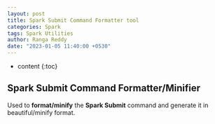 ```yaml
---
layout: post
title: Spark Submit Command Formatter tool
categories: Spark
tags: Spark Utilities
author: Ranga Reddy
date: "2023-01-05 11:40:00 +0530"
---
```


* content
{:toc}

## Spark Submit Command Formatter/Minifier

Used to **format/minify** the **Spark Submit** command and generate it in beautiful/minify format.

<html lang="en">
  <head>
    <meta http-equiv="Content-Type" content="text/html; charset=utf-8">
    <title>Spark Configuration Generator</title>
    <link href="{{ site.baseurl }}{% link css/bootstrap.min.css %}" rel="stylesheet">
    <script src="{{ site.baseurl }}{% link js/bootstrap.bundle.min.js %}"></script>
    <script src="{{ site.baseurl }}{% link js/jquery-slim.js %}"></script>
    <script src="{{ site.baseurl }}{% link js/common.js %}"></script>
    <style>
      #spark_submit_config_txt {
        overflow: scroll;
        resize: vertical;
        width: 100%;
        background-color: #F9E98B;
      }
    </style>
    <script type="text/javascript">
      $(document).ready(function() {
        function validateAndHide() {
          var spark_submit_cmd_val = $("#spark_submit_config_txt").val();
          if (!spark_submit_cmd_val) {
            $("#spark_submit_cmd_format_container").hide();
            $("#spark_submit_cmd_parameter_container").hide();
            $("#spark_submit_cmd_add_parameter_container").hide();
            $("#spark_submit_config_txt").focus();
          }
        }

        function validateAndShow() {
          var spark_submit_cmd_val = $("#spark_submit_config_txt").val().trim();
          if (spark_submit_cmd_val) {
            $("#spark_submit_cmd_format_container").show();
            $("#spark_submit_cmd_parameter_container").show();
            $("#spark_submit_cmd_add_parameter_container").show();
          }
        }
        validateAndHide();
        var br_delimeter = " \\ < br > "
        var space_delimeter = "&nbsp;&nbsp;&nbsp;&nbsp;";
        var delimeter = br_delimeter + space_delimeter
        var sparkSubmitCommand = ""
        let sparkConfigMapObj = {
          "master": "spark.master",
          "deploy-mode": "spark.submit.deployMode",
          "driver-cores": "spark.driver.cores",
          "executor-cores": "spark.executor.cores",
          "driver-memory": "spark.driver.memory",
          "executor-memory": "spark.executor.memory",
          "num-executors": "spark.executor.instances",
          "principal": "spark.yarn.principal",
          "keytab": "spark.yarn.keytab",
          "queue": "spark.yarn.queue",
          "jars": "spark.jars",
          "name": "spark.app.name",
          "class": "class",
          "files": "spark.yarn.dist.files",
          "driver-java-options": "spark.driver.extraJavaOptions",
          "driver-class-path": "spark.driver.extraClassPath",
          "driver-library-path": "spark.driver.extraLibraryPath",
          "executor-java-options": "spark.executor.extraJavaOptions",
          "executor-class-path": "spark.executor.extraClassPath",
          "executor-library-path": "spark.executor.extraLibraryPath",
          "py-files": "spark.yarn.dist.pyFiles",
          "archives": "spark.yarn.dist.archives",
          "packages": "packages",
          "repositories": "repositories"
        }
        $("#sample_spark_submit_config").click(function() {
          var sample_spark_submit_cmd = "spark-submit --class org.apache.spark.examples.SparkPi --master yarn --deploy-mode cluster --num-executors 1";
          sample_spark_submit_cmd += " --driver-memory 512m --executor-memory 512m --driver-cores 1 --executor-cores 2 $SPARK_HOME/examples/jars/spark-examples_*.jar 1000";
          $("#spark_submit_config_txt").val(sample_spark_submit_cmd);
        });

        function build_spark_submit(build_type) {
          var jarFileName = ""
          var className = ""
          var base_spark_class = ""
          var spark_submit_config_txt = $("#spark_submit_config_txt").val();
          if (spark_submit_config_txt) {
            sparkSubmitCommand = ""
            spark_submit_config_txt = spark_submit_config_txt.replace("org.apache.spark.deploy.SparkSubmit", "spark-submit").trim()
            var table = " < table class = \"table table-bordered\" id=\"spark_submit_cmd_parameter_table\">";
            table += " < thead class = 'thead-light' > ";
            table += " < tr > < th scope = \"col\" class=\"text-center\">Parameter Name</th> < th scope = \"col\" class=\"text-center\">Parameter Value</th> < /tr>";
            table += " < /thead> < tbody > ";
            var sparkSparkArgs = []
            var commandLineArgs = []
            let sparkConfigArray = Object.entries(sparkConfigMapObj)
            let sparkConfigMap = new Map(sparkConfigArray);
            const sparkSubmitArray = spark_submit_config_txt.replaceAll("\\\n", "").split("--");
            for (let i = 0; i < sparkSubmitArray.length; i++) {
              let sparkSubmitParameterArray = sparkSubmitArray[i].replace(/\s\s+/g, ' ').replaceAll('\"', '').trim().split(" ");
              let spark_submit_param_arr_len = sparkSubmitParameterArray.length;
              if (spark_submit_param_arr_len > 1) {
                let parameterName = sparkSubmitParameterArray[0];
                let parameterValue = sparkSubmitParameterArray[1];
                let is_config_param = parameterName == 'conf';
                let is_spark_param = parameterName.startsWith('spark.')
                if (is_config_param) {
                  let index = parameterValue.indexOf("=")
                  parameterName = parameterValue.substring(0, index)
                  if (spark_submit_param_arr_len > 2) {
                    let strArray = new Array()
                    for (let j = 2; j < spark_submit_param_arr_len; j++) {
                      strArray[j - 2] = sparkSubmitParameterArray[j]
                    }
                    parameterValue = '\"' + strArray.join(" ") + '\"'
                  } else {
                    parameterValue = parameterValue.substring(index + 1)
                  }
                }
                var is_valid_spark_builtin_param = sparkConfigMap.has(parameterName)
                var is_valid_spark_param = is_config_param || is_spark_param || is_valid_spark_builtin_param;
                if (is_valid_spark_param) {
                  if (parameterName == 'class') {
                    className = parameterValue;
                  } else {
                    sparkSparkArgs.push({
                      "name": parameterName,
                      "value": parameterValue
                    })
                  }
                } else if (parameterName != 'spark-submit' && parameterName != 'packages' && parameterName != 'repositories') {
                  commandLineArgs.push({
                    "name": parameterName,
                    "value": parameterValue
                  })
                }
                if (sparkSubmitParameterArray.length > 2) {
                  if (sparkSubmitParameterArray[2].endsWith(".jar") || sparkSubmitParameterArray[2].endsWith(".py")) {
                    jarFileName = sparkSubmitParameterArray[2]
                    if (sparkSubmitParameterArray.length > 3) {
                      for (j = 3; j < sparkSubmitParameterArray.length; j++) {
                        commandLineArgs.push({
                          "name": sparkSubmitParameterArray[j],
                          "value": ""
                        })
                      }
                    }
                  }
                }
              } else if (sparkSubmitParameterArray[0].indexOf("spark") != -1 && base_spark_class == "") {
                base_spark_class = sparkSubmitParameterArray[0]
              }
            }
            for (i = 0; i < sparkSparkArgs.length; i++) {
              var data = sparkSparkArgs[i];
              var name = data["name"];
              var value = data["value"];
              var is_valid_spark_builtin_param = sparkConfigMap.has(name)
              if (is_valid_spark_builtin_param) {
                table += " < tr > < td class = \"text-left\">" + sparkConfigMap.get(name) + "</td> < td class = \"text-left\">" + value + "</td> < /tr>";
              } else {
                table += " < tr > < td class = \"text-left\">" + name + "</td> < td class = \"text-left\">" + value + "</td> < /tr>";
              }
            }
            table += " < /tbody> < /table>";
            $("#spark_submit_cmd_parameter_table").html(table);
            if (commandLineArgs.length > 0) {
              var table = " < table class = \"table table-bordered\" id=\"spark_submit_cmd_line_parameter_table\">";
              table += " < thead class = 'thead-light' > ";
              table += " < tr > < th scope = \"col\" class=\"text-center\">Parameter Name</th> < th scope = \"col\" class=\"text-center\">Parameter Value</th> < /tr>";
              table += " < /thead> < tbody > ";
              for (i = 0; i < commandLineArgs.length; i++) {
                var data = commandLineArgs[i];
                var name = data["name"];
                var value = data["value"];
                table += " < tr > < td class = \"text-left\">" + name + "</td> < td class = \"text-left\">" + value + "</td> < /tr>";
              }
              table += " < /tbody> < /table>";
              $("#spark_submit_cmd_line_parameter_table").html(table);
            }
            $("#spark_submit_cmd_parameter_container").show();
            if (base_spark_class) {
              sparkSubmitCommand += base_spark_class + delimeter;
            } else {
              sparkSubmitCommand += "spark-submit" + delimeter;
            }
            var sparkSubmitArgsLen = sparkSparkArgs.length;
            for (i = 0; i < sparkSubmitArgsLen; i++) {
              var data = sparkSparkArgs[i];
              var name = data["name"];
              var value = data["value"];
              if (sparkConfigMap.has(name)) {
                sparkSubmitCommand += "--" + name + " " + value;
              } else {
                sparkSubmitCommand += "--conf " + name + "=" + value;
              }
              if (i != sparkSubmitArgsLen - 1) {
                sparkSubmitCommand += delimeter;
              }
            }
            if (className) {
              sparkSubmitCommand += delimeter + "--class " + className;
            }
            if (jarFileName) {
              sparkSubmitCommand += delimeter + jarFileName;
            }
            commandLineArgsLen = commandLineArgs.length;
            for (i = 0; i < commandLineArgsLen; i++) {
              var data = commandLineArgs[i];
              var name = data["name"];
              var value = data["value"];
              if (value == "") {
                sparkSubmitCommand += " " + name;
              } else {
                sparkSubmitCommand += " --" + name + " " + value;
              }
            }
            if ('minify' == build_type) {
              $("#spark_submit_cmd_text").html(sparkSubmitCommand.replaceAll(delimeter, " "));
              $("#spark_submit_hide_id").html(sparkSubmitCommand.replaceAll(delimeter, " "));
            } else {
              $("#spark_submit_cmd_text").html(sparkSubmitCommand);
              $("#spark_submit_hide_id").html(sparkSubmitCommand.replaceAll(delimeter, " "));
            }
            validateAndShow();
            if (commandLineArgsLen < 1) {
              $("#spark_submit_cmd_add_parameter_container").hide();
            }
          } else {
            alert('Please enter spark-submit command to ' + build_type);
            validateAndHide();
          }
        }
        $("#format_spark_submit_config").click(function(e) {
          e.preventDefault();
          build_spark_submit('format')
        });
        $("#minify_spark_submit_config").click(function(e) {
          e.preventDefault();
          build_spark_submit('minify')
        });
        $("#reset_spark_submit_config").click(function(e) {
          e.preventDefault();
          $("#spark_submit_config_txt").val("");
          validateAndHide();
        });
        $("#copy-spark-submit").click(function(e) {
          e.preventDefault();
          copy_text_to_clipboard('spark_submit_cmd_text', 'spark-submit command copied!');
        });
      });
    </script>
  </head>
  <body>
    <div class="container-fluid">
      <div class="row" id="spark_submit_cmd_container" style="margin-top: 10px;">
        <div class="col-md-12">
          <div class="card">
            <div class="card-header">
              <span style='float: left;'>
                <h4 style="color: sienna;">Spark Submit Command</h4>
              </span>
              <span style='float: right;'>
                <button type="button" id='sample_spark_submit_config' class="btn btn-success">Load Sample Command</button>
              </span>
            </div>
            <div class="card-body">
              <textarea id="spark_submit_config_txt" placeholder='Enter or Paste the Spark Submit command' rows="7"></textarea>
            </div>
            <div class="card-footer">
              <span style="margin-right: 12px;">
                <button type="button" id='format_spark_submit_config' class="btn btn-primary">Format</button>
              </span>
              <span style="margin-right: 12px;">
                <button type="button" id='minify_spark_submit_config' class="btn btn-info">Monify</button>
              </span>
              <span style="margin-right: 12px;">
                <button type="button" id='reset_spark_submit_config' class="btn btn-warning">Reset</button>
              </span>
            </div>
          </div>
        </div>
      </div>
      <!-- row -->
      <div class="row" id='spark_submit_cmd_format_container' style="margin-top: 10px;">
        <div class="col-md-12">
          <div class="card">
            <h4 class="card-header" style="color: blue;">Formatted Spark Submit Command</h4>
            <div class="card-body">
              <p class="card-text" id='spark_submit_cmd_text' style="background: lightgreen;"></p>
            </div>
            <div class="card-footer">
              <p class="card-text" id='spark_submit_hide_id' style="display:none;"></p>
              <button type="button" id='copy-spark-submit' class="btn btn-danger">Copy Spark Submit Command</button>
            </div>
          </div>
        </div>
      </div>
      <!-- row -->
      <div class="row" id="spark_submit_cmd_parameter_container" style="margin-top: 10px;">
        <div class="col-md-12">
          <div class="card">
            <h4 class="card-header" style="color: corol;">Spark Submit Command Parameters</h4>
            <div class="card-body">
              <div id='spark_submit_cmd_parameter_table' class="table-responsive"></div>
            </div>
          </div>
        </div>
      </div>
      <!-- row -->
      <div class="row" id="spark_submit_cmd_add_parameter_container" style="margin-top: 10px;">
        <div class="col-md-12">
          <div class="card">
            <h4 class="card-header" style="color: fuchsia;">Spark Submit Additional (Command Line) Parameters</h4>
            <div class="card-body">
              <div id='spark_submit_cmd_line_parameter_table' class="table-responsive"></div>
            </div>
          </div>
        </div>
      </div>
      <!-- row -->
    </div>
    <!-- container-fluid -->
  </body>
</html>